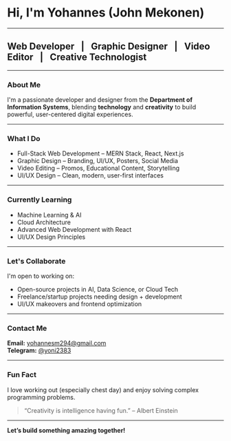 # Hi, I'm Yohannes (John Mekonen)

---

## **Web Developer**  |  **Graphic Designer**  |  **Video Editor**  |  **Creative Technologist**

---

### About Me  
I'm a passionate developer and designer from the **Department of Information Systems**, blending **technology** and **creativity** to build powerful, user-centered digital experiences.

---

### What I Do  
- Full-Stack Web Development – MERN Stack, React, Next.js  
- Graphic Design – Branding, UI/UX, Posters, Social Media  
- Video Editing – Promos, Educational Content, Storytelling  
- UI/UX Design – Clean, modern, user-first interfaces  

---

### Currently Learning  
- Machine Learning & AI  
- Cloud Architecture  
- Advanced Web Development with React  
- UI/UX Design Principles

---

### Let's Collaborate  
I'm open to working on:  
- Open-source projects in AI, Data Science, or Cloud Tech  
- Freelance/startup projects needing design + development  
- UI/UX makeovers and frontend optimization  

---

### Contact Me  
**Email:** [yohannesm294@gmail.com](mailto:yohannesm294@gmail.com)  
**Telegram:** [@yoni2383](https://t.me/yoni2383)

---

### Fun Fact  
I love working out (especially chest day) and enjoy solving complex programming problems.

> “Creativity is intelligence having fun.” – Albert Einstein

---

**Let’s build something amazing together!**
